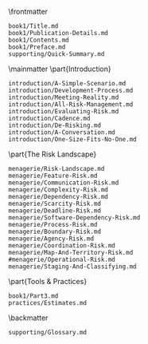 

\frontmatter

```include
book1/Title.md
book1/Publication-Details.md
book1/Contents.md
book1/Preface.md
supporting/Quick-Summary.md
```

\mainmatter
\part{Introduction}

```include
introduction/A-Simple-Scenario.md
introduction/Development-Process.md
introduction/Meeting-Reality.md
introduction/All-Risk-Management.md
introduction/Evaluating-Risk.md
introduction/Cadence.md
introduction/De-Risking.md
introduction/A-Conversation.md
introduction/One-Size-Fits-No-One.md
```

\part{The Risk Landscape}

```include
menagerie/Risk-Landscape.md
menagerie/Feature-Risk.md
menagerie/Communication-Risk.md
menagerie/Complexity-Risk.md
menagerie/Dependency-Risk.md
menagerie/Scarcity-Risk.md
menagerie/Deadline-Risk.md
menagerie/Software-Dependency-Risk.md
menagerie/Process-Risk.md 
menagerie/Boundary-Risk.md
menagerie/Agency-Risk.md 
menagerie/Coordination-Risk.md
menagerie/Map-And-Territory-Risk.md
#menagerie/Operational-Risk.md
menagerie/Staging-And-Classifying.md
```

\part{Tools \& Practices}

```include
book1/Part3.md
practices/Estimates.md
```

\backmatter

```include
supporting/Glossary.md
```